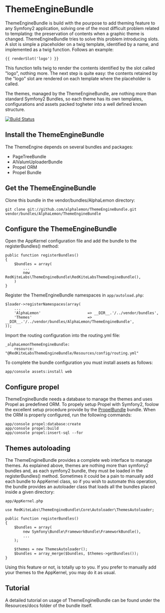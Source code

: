 # ThemeEngineBundle

ThemeEngineBundle is build with the pourpose to add theming feature to any Symfony2 application, solving one of the most difficult problem related to 
templating: the preservation of contents when a graphic theme is changed. ThemeEngineBundle tries to solve this problem introducing slots. A slot is simple a 
placeholder on a twig template, identified by a name, and implemented as a twig function. Follows an example:

    {{ renderSlot('logo') }}
    
This function tells twig to render the contents identified by the slot called "logo", nothing more. The next step is quite easy: the contents retained by the 
"logo" slot are rendered on each template where the placeholder is called.

The themes, managed by the ThemeEngineBundle, are nothing more than standard Symfony2 Bundles, so each theme has its own templates, configurations and assets
packed togheter into a well defined known structure.

[![Build Status](https://secure.travis-ci.org/alphalemon/ThemeEngineBundle.png)](http://travis-ci.org/alphalemon/ThemeEngineBundle)

## Install the ThemeEngineBundle
The ThemeEngine depends on several bundles and packages: 

- PageTreeBundle
- AlValumUploaderBundle
- Propel ORM
- Propel Bundle

## Get the ThemeEngineBundle
Clone this bundle in the vendor/bundles/AlphaLemon directory:

    git clone git://github.com/alphalemon/ThemeEngineBundle.git vendor/bundles/AlphaLemon/ThemeEngineBundle

## Configure the ThemeEngineBundle
Open the AppKernel configuration file and add the bundle to the registerBundles() method:

    public function registerBundles()
    {
        $bundles = array(
            ...
            new RedKiteLabs\ThemeEngineBundle\RedKiteLabsThemeEngineBundle(),
        )
    }

Register the ThemeEngineBundle namespaces in `app/autoload.php`:

    $loader->registerNamespaces(array(
        ...
        'AlphaLemon'                     => __DIR__.'/../vendor/bundles',
        'Themes'                         => __DIR__.'/../vendor/bundles/AlphaLemon/ThemeEngineBundle',
    ));
    
Import the routing configuration into the routing.yml file:

    _alphaLemonThemeEngineBundle:
        resource: "@RedKiteLabsThemeEngineBundle/Resources/config/routing.yml"
        
To complete the bundle configuration you must install assets as follows:

    app/console assets:install web
    
## Configure propel
ThemeEngineBundle needs a database to manage the themes and uses Propel as predefined ORM. To propely setup Propel with Symfony2, foolow the excellent
setup procedure provide by the [PropelBundle](https://github.com/propelorm/PropelBundle/blob/master/Resources/doc/README.markdown) bundle. When the ORM 
is properly configured, run the following commands:

    app/console propel:database:create
    app/console propel:build
    app/console propel:insert-sql --for

## Themes autoloading

The ThemeEngineBundle provides a complete web interface to manage themes. As explained above, themes are nothing more than symfony2 bundles and, 
as each symfony2 bundle, they must be loaded in the registerBundles() method. Sometimes it could be a pain to manually add each bundle to 
AppKernel class, so if you wish to automate this operation, the bundle provides an autoloader class that loads all the bundles placed inside a 
given directory:

    app/AppKernel.php

    use RedKiteLabs\ThemeEngineBundle\Core\Autoloader\ThemesAutoloader;

    public function registerBundles()
    {
        $bundles = array(
            new Symfony\Bundle\FrameworkBundle\FrameworkBundle(),
            ...
        );

        $themes = new ThemesAutoloader();
        $bundles = array_merge($bundles, $themes->getBundles());
    }

Using this feature or not, is totally up to you. If you prefer to manually add your themes to the AppKernel, you may do it as usual.

## Tutorial
A detailed tutorial on usage of ThemeEngineBundle can be found under the Resources/docs folder of the bundle itself.